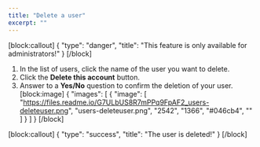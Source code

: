```yaml
---
title: "Delete a user"
excerpt: ""
---
```

[block:callout]
{
  "type": "danger",
  "title": "This feature is only available for administrators!"
}
[/block]
1. In the list of users, click the name of the user you want to delete.
2. Click the **Delete this account** button.
3. Answer to a **Yes/No** question to confirm the deletion of your user.
[block:image]
{
  "images": [
    {
      "image": [
        "https://files.readme.io/G7ULbUS8R7mPPq9FpAF2_users-deleteuser.png",
        "users-deleteuser.png",
        "2542",
        "1366",
        "#046cb4",
        ""
      ]
    }
  ]
}
[/block]

[block:callout]
{
  "type": "success",
  "title": "The user is deleted!"
}
[/block]